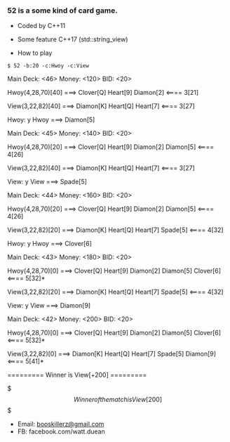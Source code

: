 ### 52 is a some kind of card game.
- Coded by C++11
- Some feature C++17 (std::string_view)

- How to play

```cmd.exe
$ 52 -b:20 -c:Hwoy -c:View
```


Main Deck: <46>
Money: <120>
BID: <20>

Hwoy(4,28,70)[40] ===> Clover[Q] Heart[9] Diamon[2]  <==== 3[21]

View(3,22,82)[40] ===> Diamon[K] Heart[Q] Heart[7]  <==== 3[27]

Hwoy: y
Hwoy ===> Diamon[5] 

Main Deck: <45>
Money: <140>
BID: <20>

Hwoy(4,28,70)[20] ===> Clover[Q] Heart[9] Diamon[2] Diamon[5]  <==== 4[26]

View(3,22,82)[40] ===> Diamon[K] Heart[Q] Heart[7]  <==== 3[27]

View: y
View ===> Spade[5] 

Main Deck: <44>
Money: <160>
BID: <20>

Hwoy(4,28,70)[20] ===> Clover[Q] Heart[9] Diamon[2] Diamon[5]  <==== 4[26]

View(3,22,82)[20] ===> Diamon[K] Heart[Q] Heart[7] Spade[5]  <==== 4[32]

Hwoy: y
Hwoy ===> Clover[6] 

Main Deck: <43>
Money: <180>
BID: <20>

Hwoy(4,28,70)[0] ===> Clover[Q] Heart[9] Diamon[2] Diamon[5] Clover[6]  <==== 5[32]*

View(3,22,82)[20] ===> Diamon[K] Heart[Q] Heart[7] Spade[5]  <==== 4[32]

View: y
View ===> Diamon[9] 

Main Deck: <42>
Money: <200>
BID: <20>

Hwoy(4,28,70)[0] ===> Clover[Q] Heart[9] Diamon[2] Diamon[5] Clover[6]  <==== 5[32]*

View(3,22,82)[0] ===> Diamon[K] Heart[Q] Heart[7] Spade[5] Diamon[9]  <==== 5[41]*


========= Winner is View[+200] =========


$$$$$$$$$$$$$$$$$$$$$$$$$$$$$$$$$$$ Winner of the match is View[200] $$$$$$$$$$$$$$$$$$$$$$$$$$$$$$$$$$$


- Email: booskillerz@gmail.com
- FB: facebook.com/watt.duean
